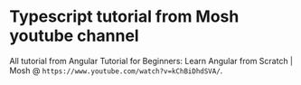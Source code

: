 # Typescript tutorial from Mosh youtube channel

All tutorial from Angular Tutorial for Beginners: Learn Angular from Scratch | Mosh @ `https://www.youtube.com/watch?v=kChBiDhdSVA/`.
